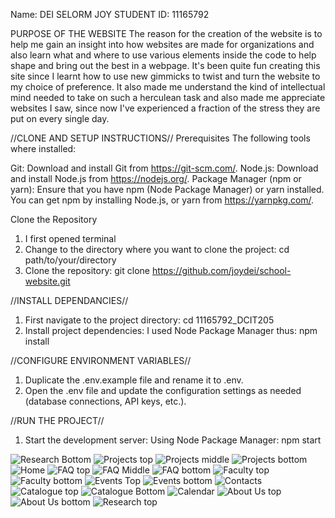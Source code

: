 Name: DEI SELORM JOY
STUDENT ID: 11165792

PURPOSE OF THE WEBSITE
The reason for the creation of the website is to help me gain an insight into how websites are made for organizations and also learn what and where to use various elements inside the code to help shape and bring out the best in a webpage. It's been quite fun creating this site since I learnt how to use new gimmicks to twist and turn the website to my choice of preference. It also made me understand the kind of intellectual mind needed to take on such a herculean task and also made me appreciate websites I saw, since now I've experienced a fraction of the stress they are put on every single day. 

//CLONE AND SETUP INSTRUCTIONS//
Prerequisites
The following tools where installed:

Git: Download and install Git from https://git-scm.com/.
Node.js: Download and install Node.js from https://nodejs.org/.
Package Manager (npm or yarn): Ensure that you have npm (Node Package Manager) or yarn installed. You can get npm by installing Node.js, or yarn from https://yarnpkg.com/.

Clone the Repository
1. I first opened terminal
2. Change to the directory where you want to clone the project:
cd path/to/your/directory
3. Clone the repository:
git clone https://github.com/joydei/school-website.git

//INSTALL DEPENDANCIES//
1. First navigate to the project directory:
cd 11165792_DCIT205
2. Install project dependencies:
I used Node Package Manager thus: 
npm install

//CONFIGURE ENVIRONMENT VARIABLES//
1. Duplicate the .env.example file and rename it to .env.
2. Open the .env file and update the configuration settings as needed (database connections, API keys, etc.).

//RUN THE PROJECT//
1. Start the development server:
Using Node Package Manager:
npm start

![Research Bottom](https://github.com/joydei/11165792_DCIT205/assets/137103007/c24acf40-7542-4741-a8a9-91ea6d26281d)
![Projects top](https://github.com/joydei/11165792_DCIT205/assets/137103007/d26bc9e0-e438-4254-91ea-3baf5e7a3da4)
![Projects middle](https://github.com/joydei/11165792_DCIT205/assets/137103007/0d66ed2d-3133-45cb-9738-8f91e9afd64e)
![Projects bottom](https://github.com/joydei/11165792_DCIT205/assets/137103007/851f6072-1c32-406f-b79b-d3811d71cb1b)
![Home](https://github.com/joydei/11165792_DCIT205/assets/137103007/37ce53ff-9315-42e3-97df-17dc2f9d58c3)
![FAQ top](https://github.com/joydei/11165792_DCIT205/assets/137103007/4b285fa5-e182-411e-893e-e0d074d8c910)
![FAQ Middle](https://github.com/joydei/11165792_DCIT205/assets/137103007/1504d2a0-529e-416b-823e-50f1acdbc1a8)
![FAQ bottom](https://github.com/joydei/11165792_DCIT205/assets/137103007/c07356c3-419e-4e04-b56d-6082a48fe9d5)
![Faculty top](https://github.com/joydei/11165792_DCIT205/assets/137103007/85f76cf9-e0d5-4b3d-adfe-3154dd0ca104)
![Faculty bottom](https://github.com/joydei/11165792_DCIT205/assets/137103007/416c3f9e-5fad-4c9d-a24c-26c30eab7241)
![Events Top](https://github.com/joydei/11165792_DCIT205/assets/137103007/39abeddc-86f7-4461-850f-adc323b96f40)
![Events bottom](https://github.com/joydei/11165792_DCIT205/assets/137103007/d3729917-fac9-438a-a707-d53b9b61c1e9)
![Contacts](https://github.com/joydei/11165792_DCIT205/assets/137103007/40fc752b-6deb-4ce0-accd-e0fecee4eccd)
![Catalogue top](https://github.com/joydei/11165792_DCIT205/assets/137103007/b9a756d9-32c8-47d9-a7a7-27d80b920bf3)
![Catalogue Bottom](https://github.com/joydei/11165792_DCIT205/assets/137103007/ffad9136-5eaf-44b7-8219-30130d6aa1f8)
![Calendar](https://github.com/joydei/11165792_DCIT205/assets/137103007/00ff63bf-c356-46c0-bf59-58574ecbd979)
![About Us top](https://github.com/joydei/11165792_DCIT205/assets/137103007/6f4937a1-3553-4e78-a84f-022ef4d93e5d)
![About Us bottom](https://github.com/joydei/11165792_DCIT205/assets/137103007/e54467d5-eb7c-42e9-aa92-88fdb64cacb6)
![Research top](https://github.com/joydei/11165792_DCIT205/assets/137103007/f69624ab-c2de-4188-b4e8-6c4d80362584)









